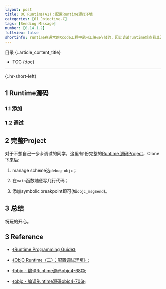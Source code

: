 ```yaml
---
layout: post
title: OC Runtime(A1)：配置Runtime源码环境
categories: [01 Objective-C]
tags: [Sending Message]
number: [0.14.1.2]
fullview: false
shortinfo: runtime在通常的Xcode工程中是用汇编码存储的，因此调试runtime想查看其源码对于汇编不熟悉的同学比较不适应。好消息是苹果开源了objc runtime源码。本文介绍如何自己添加objc runtime源码到Xcode工程中。
---
```

目录
{:.article_content_title}


* TOC
{:toc}

---
{:.hr-short-left}

## 1 Runtime源码 ##

### 1.1 添加 ###

### 1.2 调试 ###

## 2 完整Project ##

对于不想自己一步步调试的同学，这里有1份完整的[Runtime 源码Project](https://github.com/RetVal/objc-runtime)，Clone下来后:

1. manage scheme选``debug-objc``；

2. 在``main``函数随便写几行代码；

3. 添加symbolic breakpoint即可(如``objc_msgSend``)。

## 3 总结 ##

祝玩的开心。


## 3 Reference ##

- [《Runtime Programming Guide》](https://developer.apple.com/library/content/documentation/Cocoa/Conceptual/ObjCRuntimeGuide/Introduction/Introduction.html);

- [《ObjC Runtime（二）：配置调试环境》](https://xiuchundao.me/post/config-runtime-debug-environment);

- [《objc - 编译Runtime源码objc4-680》](http://blog.csdn.net/wotors/article/details/52489464);

- [《objc - 编译Runtime源码objc4-706》](http://blog.csdn.net/WOTors/article/details/54426316);

